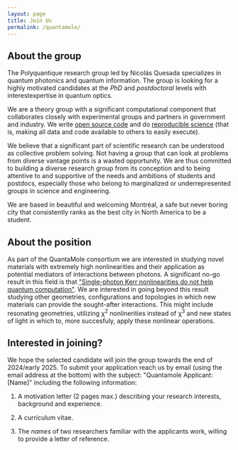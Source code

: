 ```yaml
---
layout: page
title: Join Us
permalink: /quantamole/
---
```


## About the group

The Polyquantique research group led by Nicolás Quesada specializes in quantum photonics and quantum information. The group is looking for a highly motivated candidates at the *PhD* and *postdoctoral* levels with interestexpertise in quantum optics.

We are a theory group with a significant computational component that collaborates closely with experimental groups and partners in government and industry. We write [open source code](https://open-science-training-handbook.gitbook.io/book/open-science-basics/open-research-software-and-open-source) and do [reproducible science](https://blogs.egu.eu/divisions/gd/2018/09/19/reproducible-computational-science/) (that is, making all data and code available to others to easily execute).  

We believe that a significant part of scientific research can be understood as collective problem solving. Not having a group that can look at problems from diverse vantage points is a wasted opportunity. We are thus committed to building a diverse research group from its conception and to being attentive to and supportive of the needs and ambitions of students and postdocs, especially those who belong to marginalized or underrepresented groups in science and engineering. 

We are based in beautiful and welcoming Montréal, a safe but never boring city that consistently ranks as the best city in North America to be a student.

## About the position

As part of the QuantaMole consortium we are interested in studying novel materials with extremely high nonlinearities and their application as potential mediators of interactions between photons. A significant no-go result in this field is 
that ["Single-photon Kerr nonlinearities do not help quantum computation"](https://journals.aps.org/pra/abstract/10.1103/PhysRevA.73.062305). We are interested in going beyond this result studying other geometries, configurations and topologies in which new materials can provide the sought-after interactions. This might include resonating geometries, utilizing χ<sup>2</sup> nonlinerities instead of χ<sup>3</sup> and new states of light in which to, more succesfuly, apply these nonlinear operations.

## Interested in joining?

We hope the selected candidate will join the group towards the end of 2024/early 2025. To submit your application reach us by email (using the email address at the bottom) with the subject: "Quantamole Applicant: [Name]" including the following information:

1. A motivation letter (2 pages max.) describing your research interests, background and experience. 

2. A curriculum vitae.

3. The *names* of two researchers familiar with the applicants work, willing to provide a letter of reference.
